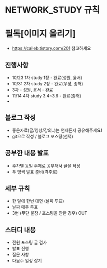 # NETWORK_STUDY 규칙
# 필독[이미지 올리기]
* https://caileb.tistory.com/201
참고하세요

## 진행사항
* 10/23 1차 study 1장 - 완료(성원, 윤서)
* 10/31 2차 study 2장 - 완료(우성, 종혁)
* 3차 - 성원, 윤서 - 완료
* 11/14 4차 study 3.4~3.6 - 완료(종혁)
* 
## 블로그 작성
* 좋은자료(글/영상/강의..)는 언제든지 공유해주세요!
* git으로 작성 / 블로그 포스팅(선택)

## 공부한 내용 발표
* 주차별 동일 주제로 공부해서 글을 작성
* 두 명씩 발표 준비(격주로)

## 세부 규칙
* 한 달에 한번 대면 (날짜 투표)
* 날짜 매주 투표
* 3번 (무단 불참 / 포스팅을 안한 경우) OUT

## 스터디 내용
* 전원 포스팅 글 검사
* 발표 진행
* 질문 사항
* 다음주 일정 잡기
